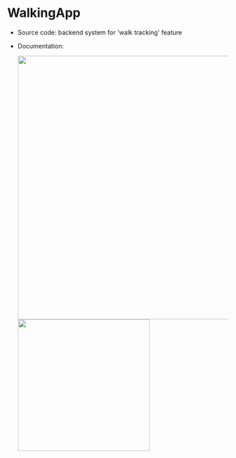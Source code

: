 # WalkingApp

- Source code: backend system for 'walk tracking' feature
- Documentation:

  <img src=https://i.ibb.co/P9T8tdh/system-design.png style="width:600px;">    
   <img src=https://i.ibb.co/7SNKbZ9/database.png style="width:300px;">
